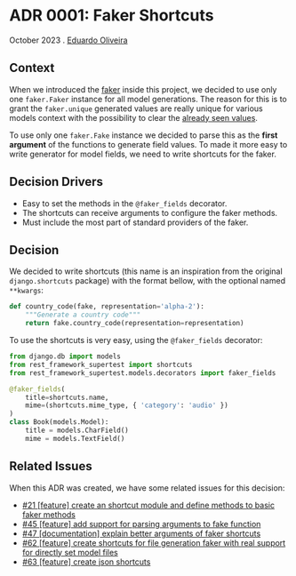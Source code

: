 # ADR 0001: Faker Shortcuts

October 2023 . [Eduardo Oliveira](https://github.com/EduardoJM)

## Context

When we introduced the [faker](https://faker.readthedocs.io/) inside this project, we decided to use only one `faker.Faker` instance for all model generations. The reason for this is to grant the `faker.unique` generated values are really unique for various models context with the possibility to clear the [already seen values](https://faker.readthedocs.io/en/master/fakerclass.html#unique-values).

To use only one `faker.Fake` instance we decided to parse this as the **first argument** of the functions to generate field values. To made it more easy to write generator for model fields, we need to write shortcuts for the faker.

## Decision Drivers

- Easy to set the methods in the `@faker_fields` decorator.
- The shortcuts can receive arguments to configure the faker methods.
- Must include the most part of standard providers of the faker.

## Decision

We decided to write shortcuts (this name is an inspiration from the original `django.shortcuts` package) with the format bellow, with the optional named `**kwargs`:

```python
def country_code(fake, representation='alpha-2'):
    """Generate a country code"""
    return fake.country_code(representation=representation)
```
To use the shortcuts is very easy, using the `@faker_fields` decorator:

```python
from django.db import models
from rest_framework_supertest import shortcuts
from rest_framework_supertest.models.decorators import faker_fields

@faker_fields(
    title=shortcuts.name,
    mime=(shortcuts.mime_type, { 'category': 'audio' })
)
class Book(models.Model):
    title = models.CharField()
    mime = models.TextField()
```

## Related Issues

When this ADR was created, we have some related issues for this decision:

- [#21 [feature] create an shortcut module and define methods to basic faker methods](https://github.com/inventare/django-rest-framework-supertest/issues/21)
- [#45 [feature] add support for parsing arguments to fake function](https://github.com/inventare/django-rest-framework-supertest/issues/45)
- [#47 [documentation] explain better arguments of faker shortcuts](https://github.com/inventare/django-rest-framework-supertest/issues/47)
- [#62 [feature] create shortcuts for file generation faker with real support for directly set model files](https://github.com/inventare/django-rest-framework-supertest/issues/62)
- [#63 [feature] create json shortcuts](https://github.com/inventare/django-rest-framework-supertest/issues/63)
